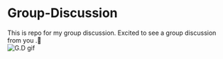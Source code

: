 # Group-Discussion
This is repo for my group discussion. Excited to see a group discussion from you .🤗\
![G.D gif](https://media.giphy.com/media/26AHsycdiuAVw3fkA/giphy.gif)
